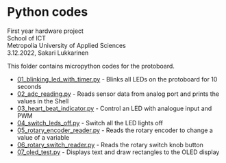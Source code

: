 # Python codes
First year hardware project<br>
School of ICT<br>
Metropolia University of Applied Sciences<br>
3.12.2022, Sakari Lukkarinen

This folder contains micropython codes for the protoboard.

- [01_blinking_led_with_timer.py](01_blinking_led_with_timer.py) - Blinks all LEDs on the protoboard for 10 seconds
- [02_adc_reading.py](02_adc_reading.py) - Reads sensor data from analog port and prints the values in the Shell
- [03_heart_beat_indicator.py](03_heart_beat_indicator.py) - Control an LED with analogue input and PWM
- [04_switch_leds_off.py](04_switch_leds_off.py) - Switch all the LED lights off
- [05_rotary_encoder_reader.py](05_rotary_encoder_reader.py) - Reads the rotary encoder to change a value of a variable
- [06_rotary_switch_reader.py](06_rotary_switch_reader.py) - Reads the rotary switch knob button
- [07_oled_test.py](07_oled_test.py) - Displays text and draw rectangles to the OLED display
